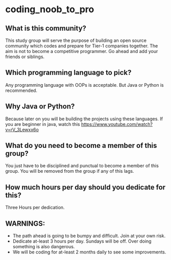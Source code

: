 # coding_noob_to_pro

## What is this community?
This study group will serve the purpose of building an open source community which codes and prepare for Tier-1 companies together. The aim is not to become a competitive programmer. Go ahead and add your friends or siblings.

## Which programming language to pick?
Any programming language with OOPs is acceptable. But Java or Python is recommended.

## Why Java or Python?
Because later on you will be building the projects using these languages. If you are beginner in java, watch this https://www.youtube.com/watch?v=rV_3Lewxx6o

## What do you need to become a member of this group?
You just have to be disciplined and punctual to become a member of this group. You will be removed from the group if any of this lags.

## How much hours per day should you dedicate for this?
Three Hours per dedication.

## WARNINGS:
- The path ahead is going to be bumpy and difficult. Join at your own risk.
- Dedicate at-least 3 hours per day. Sundays will be off. Over doing something is also dangerous.
- We will be coding for at-least 2 months daily to see some improvements. 
